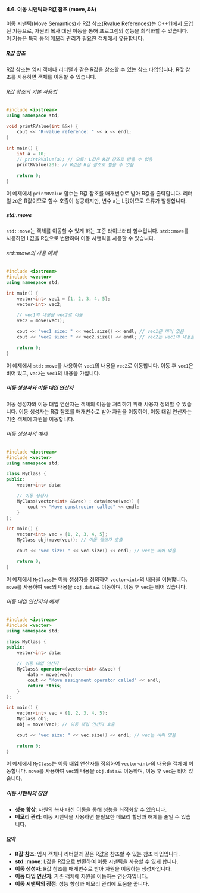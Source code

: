 #### 4.6. 이동 시맨틱과 R값 참조 (move, &&)

이동 시맨틱(Move Semantics)과 R값 참조(Rvalue References)는 C++11에서 도입된 기능으로, 자원의 복사 대신 이동을 통해 프로그램의 성능을 최적화할 수 있습니다. 이 기능은 특히 동적 메모리 관리가 필요한 객체에서 유용합니다.

##### R값 참조

R값 참조는 임시 객체나 리터럴과 같은 R값을 참조할 수 있는 참조 타입입니다. R값 참조를 사용하면 객체를 이동할 수 있습니다.

###### R값 참조의 기본 사용법

```cpp
#include <iostream>
using namespace std;

void printRValue(int &&x) {
    cout << "R-value reference: " << x << endl;
}

int main() {
    int a = 10;
    // printRValue(a); // 오류: L값은 R값 참조로 받을 수 없음
    printRValue(20); // R값은 R값 참조로 받을 수 있음

    return 0;
}
```

이 예제에서 `printRValue` 함수는 R값 참조를 매개변수로 받아 R값을 출력합니다. 리터럴 `20`은 R값이므로 함수 호출이 성공하지만, 변수 `a`는 L값이므로 오류가 발생합니다.

##### std::move

`std::move`는 객체를 이동할 수 있게 하는 표준 라이브러리 함수입니다. `std::move`를 사용하면 L값을 R값으로 변환하여 이동 시맨틱을 사용할 수 있습니다.

###### std::move의 사용 예제

```cpp
#include <iostream>
#include <vector>
using namespace std;

int main() {
    vector<int> vec1 = {1, 2, 3, 4, 5};
    vector<int> vec2;

    // vec1의 내용을 vec2로 이동
    vec2 = move(vec1);

    cout << "vec1 size: " << vec1.size() << endl; // vec1은 비어 있음
    cout << "vec2 size: " << vec2.size() << endl; // vec2는 vec1의 내용을 가짐

    return 0;
}
```

이 예제에서 `std::move`를 사용하여 `vec1`의 내용을 `vec2`로 이동합니다. 이동 후 `vec1`은 비어 있고, `vec2`는 `vec1`의 내용을 가집니다.

##### 이동 생성자와 이동 대입 연산자

이동 생성자와 이동 대입 연산자는 객체의 이동을 처리하기 위해 사용자 정의할 수 있습니다. 이동 생성자는 R값 참조를 매개변수로 받아 자원을 이동하며, 이동 대입 연산자는 기존 객체에 자원을 이동합니다.

###### 이동 생성자의 예제

```cpp
#include <iostream>
#include <vector>
using namespace std;

class MyClass {
public:
    vector<int> data;

    // 이동 생성자
    MyClass(vector<int> &&vec) : data(move(vec)) {
        cout << "Move constructor called" << endl;
    }
};

int main() {
    vector<int> vec = {1, 2, 3, 4, 5};
    MyClass obj(move(vec)); // 이동 생성자 호출

    cout << "vec size: " << vec.size() << endl; // vec는 비어 있음

    return 0;
}
```

이 예제에서 `MyClass`는 이동 생성자를 정의하여 `vector<int>`의 내용을 이동합니다. `move`를 사용하여 `vec`의 내용을 `obj.data`로 이동하며, 이동 후 `vec`는 비어 있습니다.

###### 이동 대입 연산자의 예제

```cpp
#include <iostream>
#include <vector>
using namespace std;

class MyClass {
public:
    vector<int> data;

    // 이동 대입 연산자
    MyClass& operator=(vector<int> &&vec) {
        data = move(vec);
        cout << "Move assignment operator called" << endl;
        return *this;
    }
};

int main() {
    vector<int> vec = {1, 2, 3, 4, 5};
    MyClass obj;
    obj = move(vec); // 이동 대입 연산자 호출

    cout << "vec size: " << vec.size() << endl; // vec는 비어 있음

    return 0;
}
```

이 예제에서 `MyClass`는 이동 대입 연산자를 정의하여 `vector<int>`의 내용을 객체에 이동합니다. `move`를 사용하여 `vec`의 내용을 `obj.data`로 이동하며, 이동 후 `vec`는 비어 있습니다.

##### 이동 시맨틱의 장점

- **성능 향상**: 자원의 복사 대신 이동을 통해 성능을 최적화할 수 있습니다.
- **메모리 관리**: 이동 시맨틱을 사용하면 불필요한 메모리 할당과 해제를 줄일 수 있습니다.

#### 요약

- **R값 참조**: 임시 객체나 리터럴과 같은 R값을 참조할 수 있는 참조 타입입니다.
- **std::move**: L값을 R값으로 변환하여 이동 시맨틱을 사용할 수 있게 합니다.
- **이동 생성자**: R값 참조를 매개변수로 받아 자원을 이동하는 생성자입니다.
- **이동 대입 연산자**: 기존 객체에 자원을 이동하는 연산자입니다.
- **이동 시맨틱의 장점**: 성능 향상과 메모리 관리에 도움을 줍니다.
